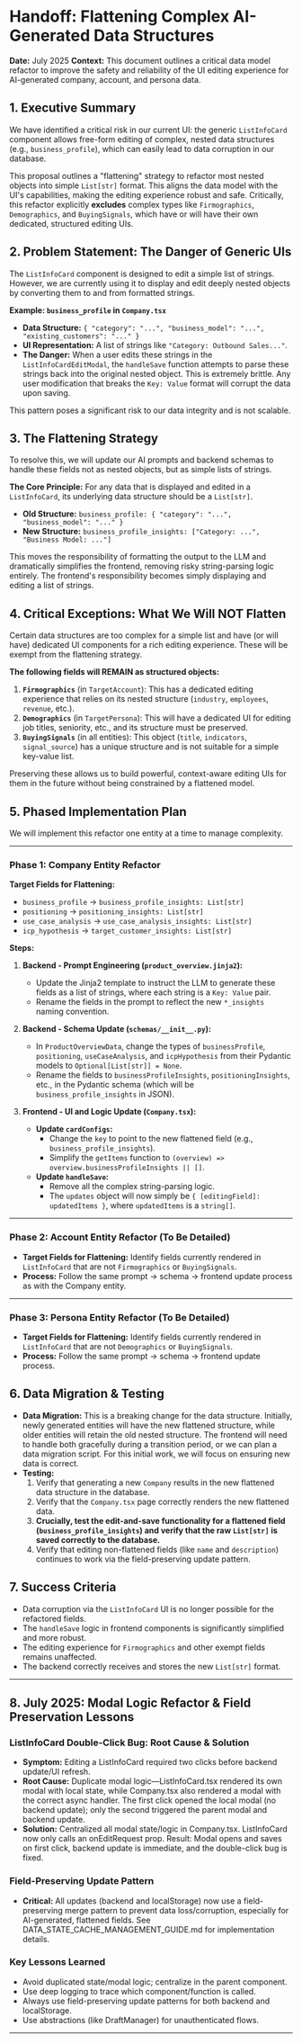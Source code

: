 # Handoff: Flattening Complex AI-Generated Data Structures

**Date:** July 2025
**Context:** This document outlines a critical data model refactor to improve the safety and reliability of the UI editing experience for AI-generated company, account, and persona data.

## 1. Executive Summary

We have identified a critical risk in our current UI: the generic `ListInfoCard` component allows free-form editing of complex, nested data structures (e.g., `business_profile`), which can easily lead to data corruption in our database.

This proposal outlines a "flattening" strategy to refactor most nested objects into simple `List[str]` format. This aligns the data model with the UI's capabilities, making the editing experience robust and safe. Critically, this refactor explicitly **excludes** complex types like `Firmographics`, `Demographics`, and `BuyingSignals`, which have or will have their own dedicated, structured editing UIs.

## 2. Problem Statement: The Danger of Generic UIs

The `ListInfoCard` component is designed to edit a simple list of strings. However, we are currently using it to display and edit deeply nested objects by converting them to and from formatted strings.

**Example: `business_profile` in `Company.tsx`**

- **Data Structure:** `{ "category": "...", "business_model": "...", "existing_customers": "..." }`
- **UI Representation:** A list of strings like `"Category: Outbound Sales..."`.
- **The Danger:** When a user edits these strings in the `ListInfoCardEditModal`, the `handleSave` function attempts to parse these strings back into the original nested object. This is extremely brittle. Any user modification that breaks the `Key: Value` format will corrupt the data upon saving.

This pattern poses a significant risk to our data integrity and is not scalable.

## 3. The Flattening Strategy

To resolve this, we will update our AI prompts and backend schemas to handle these fields not as nested objects, but as simple lists of strings.

**The Core Principle:** For any data that is displayed and edited in a `ListInfoCard`, its underlying data structure should be a `List[str]`.

-   **Old Structure:** `business_profile: { "category": "...", "business_model": "..." }`
-   **New Structure:** `business_profile_insights: ["Category: ...", "Business Model: ..."]`

This moves the responsibility of formatting the output to the LLM and dramatically simplifies the frontend, removing risky string-parsing logic entirely. The frontend's responsibility becomes simply displaying and editing a list of strings.

## 4. Critical Exceptions: What We Will NOT Flatten

Certain data structures are too complex for a simple list and have (or will have) dedicated UI components for a rich editing experience. These will be exempt from the flattening strategy.

**The following fields will REMAIN as structured objects:**

1.  **`Firmographics`** (in `TargetAccount`): This has a dedicated editing experience that relies on its nested structure (`industry`, `employees`, `revenue`, etc.).
2.  **`Demographics`** (in `TargetPersona`): This will have a dedicated UI for editing job titles, seniority, etc., and its structure must be preserved.
3.  **`BuyingSignals`** (in all entities): This object (`title`, `indicators`, `signal_source`) has a unique structure and is not suitable for a simple key-value list.

Preserving these allows us to build powerful, context-aware editing UIs for them in the future without being constrained by a flattened model.

## 5. Phased Implementation Plan

We will implement this refactor one entity at a time to manage complexity.

---

### **Phase 1: Company Entity Refactor**

**Target Fields for Flattening:**
- `business_profile` -> `business_profile_insights: List[str]`
- `positioning` -> `positioning_insights: List[str]`
- `use_case_analysis` -> `use_case_analysis_insights: List[str]`
- `icp_hypothesis` -> `target_customer_insights: List[str]`

**Steps:**

1.  **Backend - Prompt Engineering (`product_overview.jinja2`):**
    -   Update the Jinja2 template to instruct the LLM to generate these fields as a list of strings, where each string is a `Key: Value` pair.
    -   Rename the fields in the prompt to reflect the new `*_insights` naming convention.

2.  **Backend - Schema Update (`schemas/__init__.py`):**
    -   In `ProductOverviewData`, change the types of `businessProfile`, `positioning`, `useCaseAnalysis`, and `icpHypothesis` from their Pydantic models to `Optional[List[str]] = None`.
    -   Rename the fields to `businessProfileInsights`, `positioningInsights`, etc., in the Pydantic schema (which will be `business_profile_insights` in JSON).

3.  **Frontend - UI and Logic Update (`Company.tsx`):**
    -   **Update `cardConfigs`:**
        -   Change the `key` to point to the new flattened field (e.g., `business_profile_insights`).
        -   Simplify the `getItems` function to `(overview) => overview.businessProfileInsights || []`.
    -   **Update `handleSave`:**
        -   Remove all the complex string-parsing logic.
        -   The `updates` object will now simply be `{ [editingField]: updatedItems }`, where `updatedItems` is a `string[]`.

---

### **Phase 2: Account Entity Refactor (To Be Detailed)**

- **Target Fields for Flattening:** Identify fields currently rendered in `ListInfoCard` that are not `Firmographics` or `BuyingSignals`.
- **Process:** Follow the same prompt → schema → frontend update process as with the Company entity.

---

### **Phase 3: Persona Entity Refactor (To Be Detailed)**

- **Target Fields for Flattening:** Identify fields currently rendered in `ListInfoCard` that are not `Demographics` or `BuyingSignals`.
- **Process:** Follow the same prompt → schema → frontend update process.

## 6. Data Migration & Testing

-   **Data Migration:** This is a breaking change for the data structure. Initially, newly generated entities will have the new flattened structure, while older entities will retain the old nested structure. The frontend will need to handle both gracefully during a transition period, or we can plan a data migration script. For this initial work, we will focus on ensuring new data is correct.
-   **Testing:**
    1.  Verify that generating a new `Company` results in the new flattened data structure in the database.
    2.  Verify that the `Company.tsx` page correctly renders the new flattened data.
    3.  **Crucially, test the edit-and-save functionality for a flattened field (`business_profile_insights`) and verify that the raw `List[str]` is saved correctly to the database.**
    4.  Verify that editing non-flattened fields (like `name` and `description`) continues to work via the field-preserving update pattern.

## 7. Success Criteria

-   Data corruption via the `ListInfoCard` UI is no longer possible for the refactored fields.
-   The `handleSave` logic in frontend components is significantly simplified and more robust.
-   The editing experience for `Firmographics` and other exempt fields remains unaffected.
-   The backend correctly receives and stores the new `List[str]` format. 

---

## 8. July 2025: Modal Logic Refactor & Field Preservation Lessons

### ListInfoCard Double-Click Bug: Root Cause & Solution
- **Symptom:** Editing a ListInfoCard required two clicks before backend update/UI refresh.
- **Root Cause:** Duplicate modal logic—ListInfoCard.tsx rendered its own modal with local state, while Company.tsx also rendered a modal with the correct async handler. The first click opened the local modal (no backend update); only the second triggered the parent modal and backend update.
- **Solution:** Centralized all modal state/logic in Company.tsx. ListInfoCard now only calls an onEditRequest prop. Result: Modal opens and saves on first click, backend update is immediate, and the double-click bug is fixed.

### Field-Preserving Update Pattern
- **Critical:** All updates (backend and localStorage) now use a field-preserving merge pattern to prevent data loss/corruption, especially for AI-generated, flattened fields. See DATA_STATE_CACHE_MANAGEMENT_GUIDE.md for implementation details.

### Key Lessons Learned
- Avoid duplicated state/modal logic; centralize in the parent component.
- Use deep logging to trace which component/function is called.
- Always use field-preserving update patterns for both backend and localStorage.
- Use abstractions (like DraftManager) for unauthenticated flows.

--- 